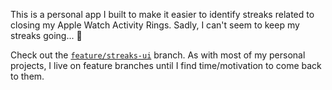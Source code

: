 This is a personal app I built to make it easier to identify streaks related to closing my Apple Watch Activity Rings.
Sadly, I can't seem to keep my streaks going... 🫣

Check out the [`feature/streaks-ui`](https://github.com/nickkohrn/RingsClosed/tree/feature/streaks-ui) branch. As with most of my personal projects, I live on feature branches until I find time/motivation to come back to them.
